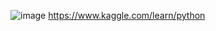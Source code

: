 ![image](https://user-images.githubusercontent.com/54256479/129130664-4753d0a7-0a80-4086-afb6-2a7b02b648f2.png)
https://www.kaggle.com/learn/python
